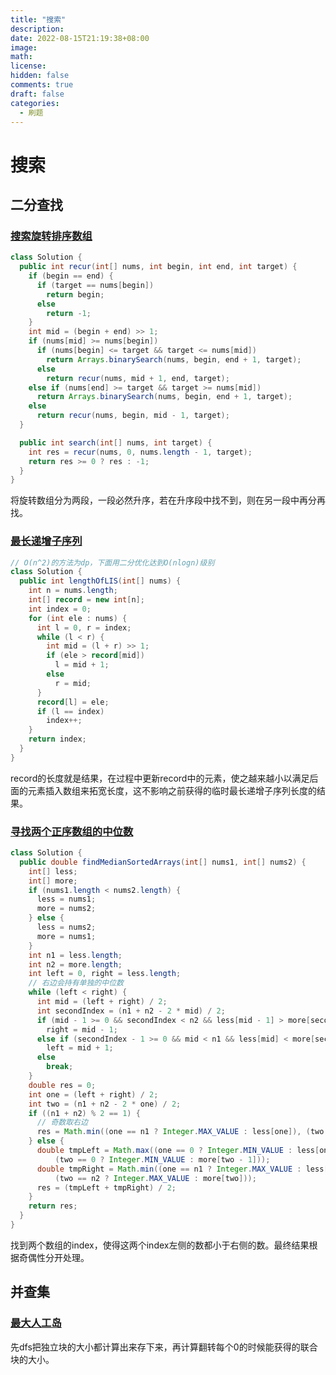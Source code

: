 ```yaml
---
title: "搜索"
description: 
date: 2022-08-15T21:19:38+08:00
image: 
math: 
license: 
hidden: false
comments: true
draft: false
categories:
  - 刷题
---
```


# 搜索

## 二分查找

### [搜索旋转排序数组](https://leetcode.cn/problems/search-in-rotated-sorted-array/)

```java
class Solution {
  public int recur(int[] nums, int begin, int end, int target) {
    if (begin == end) {
      if (target == nums[begin])
        return begin;
      else
        return -1;
    }
    int mid = (begin + end) >> 1;
    if (nums[mid] >= nums[begin])
      if (nums[begin] <= target && target <= nums[mid])
        return Arrays.binarySearch(nums, begin, end + 1, target);
      else
        return recur(nums, mid + 1, end, target);
    else if (nums[end] >= target && target >= nums[mid])
      return Arrays.binarySearch(nums, begin, end + 1, target);
    else
      return recur(nums, begin, mid - 1, target);
  }

  public int search(int[] nums, int target) {
    int res = recur(nums, 0, nums.length - 1, target);
    return res >= 0 ? res : -1;
  }
}
```

将旋转数组分为两段，一段必然升序，若在升序段中找不到，则在另一段中再分再找。

### [最长递增子序列](https://leetcode.cn/problems/longest-increasing-subsequence/)

```java
// O(n^2)的方法为dp，下面用二分优化达到O(nlogn)级别
class Solution {
  public int lengthOfLIS(int[] nums) {
    int n = nums.length;
    int[] record = new int[n];
    int index = 0;
    for (int ele : nums) {
      int l = 0, r = index;
      while (l < r) {
        int mid = (l + r) >> 1;
        if (ele > record[mid])
          l = mid + 1;
        else
          r = mid;
      }
      record[l] = ele;
      if (l == index)
        index++;
    }
    return index;
  }
}
```

record的长度就是结果，在过程中更新record中的元素，使之越来越小以满足后面的元素插入数组来拓宽长度，这不影响之前获得的临时最长递增子序列长度的结果。

### [寻找两个正序数组的中位数](https://leetcode.cn/problems/median-of-two-sorted-arrays/)

```java
class Solution {
  public double findMedianSortedArrays(int[] nums1, int[] nums2) {
    int[] less;
    int[] more;
    if (nums1.length < nums2.length) {
      less = nums1;
      more = nums2;
    } else {
      less = nums2;
      more = nums1;
    }
    int n1 = less.length;
    int n2 = more.length;
    int left = 0, right = less.length;
    // 右边会持有单独的中位数
    while (left < right) {
      int mid = (left + right) / 2;
      int secondIndex = (n1 + n2 - 2 * mid) / 2;
      if (mid - 1 >= 0 && secondIndex < n2 && less[mid - 1] > more[secondIndex])
        right = mid - 1;
      else if (secondIndex - 1 >= 0 && mid < n1 && less[mid] < more[secondIndex - 1])
        left = mid + 1;
      else
        break;
    }
    double res = 0;
    int one = (left + right) / 2;
    int two = (n1 + n2 - 2 * one) / 2;
    if ((n1 + n2) % 2 == 1) {
      // 奇数取右边
      res = Math.min((one == n1 ? Integer.MAX_VALUE : less[one]), (two == n2 ? Integer.MAX_VALUE : more[two]));
    } else {
      double tmpLeft = Math.max((one == 0 ? Integer.MIN_VALUE : less[one - 1]),
          (two == 0 ? Integer.MIN_VALUE : more[two - 1]));
      double tmpRight = Math.min((one == n1 ? Integer.MAX_VALUE : less[one]),
          (two == n2 ? Integer.MAX_VALUE : more[two]));
      res = (tmpLeft + tmpRight) / 2;
    }
    return res;
  }
}
```

找到两个数组的index，使得这两个index左侧的数都小于右侧的数。最终结果根据奇偶性分开处理。

## 并查集

### [最大人工岛](https://leetcode.cn/problems/making-a-large-island/)

先dfs把独立块的大小都计算出来存下来，再计算翻转每个0的时候能获得的联合块的大小。